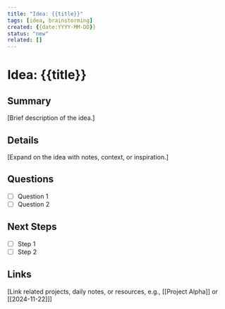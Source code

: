 ```yaml
---
title: "Idea: {{title}}"
tags: [idea, brainstorming]
created: {{date:YYYY-MM-DD}}
status: "new"
related: []
---
```

# Idea: {{title}}

## Summary

[Brief description of the idea.]

## Details

[Expand on the idea with notes, context, or inspiration.]

## Questions

- [ ] Question 1
- [ ] Question 2

## Next Steps

- [ ] Step 1
- [ ] Step 2

## Links

[Link related projects, daily notes, or resources, e.g., [[Project Alpha]] or [[2024-11-22]]]
